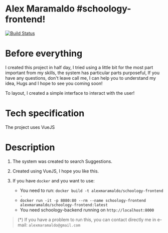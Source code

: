 # Alex Maramaldo #schoology-frontend!

[![Build Status](https://travis-ci.org/joemccann/dillinger.svg?branch=master)](https://travis-ci.org/joemccann/dillinger)

# Before everything

I created this project in half day, I tried using a little bit for the most part important from my skills, the system has particular parts purposeful, If you have any questions, don't leave call me, I can help you to understand my idea, Hugs and I hope to see you coming soon!

To layout, I created a simple interface to interact with the user!

# Tech specification

The project uses VueJS

# Description

1. The system was created to search Suggestions.
2. Created using VueJS, I hope you like this.
3. If you have `docker` and you want to use:

   - You need to run: `docker build -t alexmaramaldo/schoology-frontend .`
   - `docker run -it -p 8080:80 --rm --name schoology-frontend alexmaramaldo/schoology-frontend:latest`
   - You need schoology-backend running on `http://localhost:8000`

> (\*) If you have a problem to run this, you can contact directly me in e-mail: `alexmaramaldo@gmail.com`
